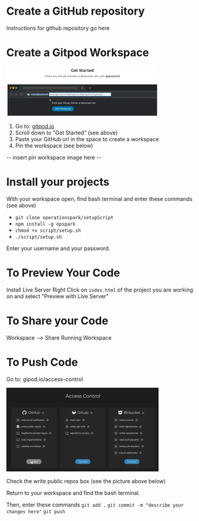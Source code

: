 # Create a GitHub repository

Instructions for github repository go here

# Create a Gitpod Workspace

<img style="width: 400px" src="https://github.com/OperationSpark/fsd-setup/blob/master/create-workspace-gitpod.png?raw=true">

1. Go to: <a href=gitpod.io>gitpod.io</a>
2. Scroll down to "Get Started" (see above)
3. Paste your GitHub url in the space to create a workspace
4. Pin the workspace (see below)

-- insert pin workspace image here -- 

# Install your projects

With your workspace open, find bash terminal and enter these commands (see above)
* `git clone operationspark/setupScript`
* `npm install -g opspark`
* `chmod +x script/setup.sh`
* `./script/setup.sh`

Enter your username and your password.

# To Preview Your Code
Install Live Server
Right Click on `index.html` of the project you are working on and select "Preview with Live Server"

# To Share your Code

Workspace --> Share Running Workspace

# To Push Code

Go to: gipod.io/access-control

<img style="width: 400px" src="https://github.com/OperationSpark/fsd-setup/blob/master/authorize-github-push.png?raw=true">

Check the write public repos box (see the picture above below)

Return to your workspace and find the bash terminal.

Then, enter these commands
`git add .`
`git commit -m "describe your changes here"`
`git push`
